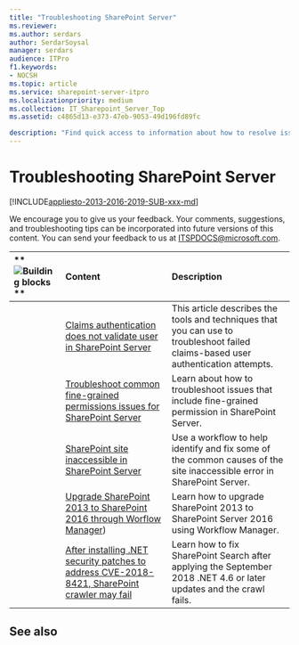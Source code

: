 ```yaml
---
title: "Troubleshooting SharePoint Server"
ms.reviewer: 
ms.author: serdars
author: SerdarSoysal
manager: serdars
audience: ITPro
f1.keywords:
- NOCSH
ms.topic: article
ms.service: sharepoint-server-itpro
ms.localizationpriority: medium
ms.collection: IT_Sharepoint_Server_Top
ms.assetid: c4865d13-e373-47eb-9053-49d196fd89fc

description: "Find quick access to information about how to resolve issues with deployments of SharePoint Server."
---
```


# Troubleshooting SharePoint Server

[!INCLUDE[appliesto-2013-2016-2019-SUB-xxx-md](../includes/appliesto-2013-2016-2019-SUB-xxx-md.md)]
  
We encourage you to give us your feedback. Your comments, suggestions, and troubleshooting tips can be incorporated into future versions of this content. You can send your feedback to us at [ITSPDOCS@microsoft.com](mailto:ITSPDOCS@microsoft.com).
  
  
|**![Building blocks](../media/mod_icon_buildingblock_M.png)        **|**Content**|**Description**|
|:-----|:-----|:-----|
||[Claims authentication does not validate user in SharePoint Server](claims-authentication-does-not-validate-user.md) <br/> |This article describes the tools and techniques that you can use to troubleshoot failed claims-based user authentication attempts.  <br/> |
||[Troubleshoot common fine-grained permissions issues for SharePoint Server](troubleshoot-common-fine-grained-permissions-issues.md) <br/> |Learn about how to troubleshoot issues that include fine-grained permission in SharePoint Server.  <br/> |
||[SharePoint site inaccessible in SharePoint Server](sharepoint-site-inaccessible.md) <br/> |Use a workflow to help identify and fix some of the common causes of the site inaccessible error in SharePoint Server.  <br/> |
||[Upgrade SharePoint 2013 to SharePoint 2016 through Worflow Manager](upgrade-sharepoint-2013-to-sharepoint-2016-through-workflow-manager.md)) <br/> |Learn how to upgrade SharePoint 2013 to SharePoint Server 2016 using Workflow Manager.  <br/> |
||[After installing .NET security patches to address CVE-2018-8421, SharePoint crawler may fail](after-installing-.NET-security-patches-to-address-CVE-2018-8421-SharePoint-crawler-may-fail.md) <br/> |Learn how to fix SharePoint Search after applying the September 2018 .NET 4.6 or later updates and the crawl fails.  <br/> |
   
## See also

